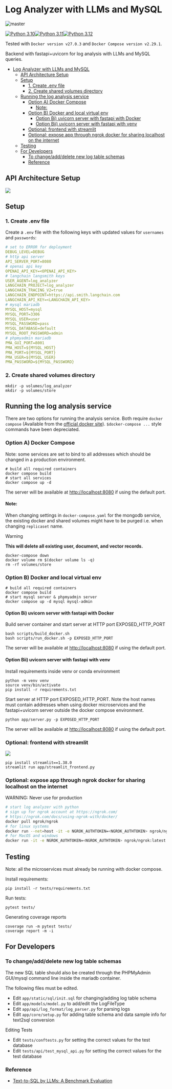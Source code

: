 # Log Analyzer with LLMs and MySQL

![master](https://github.com/SamSamhuns/log_analyzer/actions/workflows/main.yml/badge.svg)

[![Python 3.10](https://img.shields.io/badge/python-3.10-green.svg)](https://www.python.org/downloads/release/python-3100/)[![Python 3.11](https://img.shields.io/badge/python-3.11-green.svg)](https://www.python.org/downloads/release/python-3110/)[![Python 3.12](https://img.shields.io/badge/python-3.12-green.svg)](https://www.python.org/downloads/release/python-3120/)

Tested with `Docker version v27.0.3` and `Docker Compose version v2.29.1`.

Backend with fastapi+uvicorn for log analysis with LLMs and MySQL queries.

- [Log Analyzer with LLMs and MySQL](#log-analyzer-with-llms-and-mysql)
  - [API Architecture Setup](#api-architecture-setup)
  - [Setup](#setup)
    - [1. Create .env file](#1-create-env-file)
    - [2. Create shared volumes directory](#2-create-shared-volumes-directory)
  - [Running the log analysis service](#running-the-log-analysis-service)
    - [Option A) Docker Compose](#option-a-docker-compose)
      - [Note:](#note)
    - [Option B) Docker and local virtual env](#option-b-docker-and-local-virtual-env)
      - [Option Bi) uvicorn server with fastapi with Docker](#option-bi-uvicorn-server-with-fastapi-with-docker)
      - [Option Bii) uvicorn server with fastapi with venv](#option-bii-uvicorn-server-with-fastapi-with-venv)
    - [Optional: frontend with streamlit](#optional-frontend-with-streamlit)
    - [Optional: expose app through ngrok docker for sharing localhost on the internet](#optional-expose-app-through-ngrok-docker-for-sharing-localhost-on-the-internet)
  - [Testing](#testing)
  - [For Developers](#for-developers)
    - [To change/add/delete new log table schemas](#to-changeadddelete-new-log-table-schemas)
    - [Reference](#reference)

## API Architecture Setup

[<img src="app/static/images/log analyzer.drawio.png">]()

## Setup

### 1. Create .env file

Create a `.env` file with the following keys with updated values for `usernames` and `passwords`:

```yaml
# set to ERROR for deployment
DEBUG_LEVEL=DEBUG
# http api server
API_SERVER_PORT=8080
# openai api key
OPENAI_API_KEY=<OPENAI_API_KEY>
# langchain langsmith keys
USER_AGENT=log_analyzer
LANGCHAIN_PROJECT=log_analyzer
LANGCHAIN_TRACING_V2=true
LANGCHAIN_ENDPOINT=https://api.smith.langchain.com
LANGCHAIN_API_KEY=<LANGCHAIN_API_KEY>
# mysql mariadb
MYSQL_HOST=mysql
MYSQL_PORT=3306
MYSQL_USER=user
MYSQL_PASSWORD=pass
MYSQL_DATABASE=default
MYSQL_ROOT_PASSWORD=admin
# phpmyadmin mariadb
PMA_GUI_PORT=8001
PMA_HOST=${MYSQL_HOST}
PMA_PORT=${MYSQL_PORT}
PMA_USER=${MYSQL_USER}
PMA_PASSWORD=${MYSQL_PASSWORD}
```

### 2. Create shared volumes directory

```shell
mkdir -p volumes/log_analyzer
mkdir -p volumes/store
```

## Running the log analysis service

There are two options for running the analysis service. Both require `docker compose` (Available from the [official docker site](https://docs.docker.com/compose/install/)). `$docker-compose ...` style commands have been depreciated.

### Option A) Docker Compose

Note: some services are set to bind to all addresses which should be changed in a production environment.

```shell
# build all required containers
docker compose build
# start all services
docker compose up -d
```

The server will be available at <http://localhost:8080> if using the default port.

#### Note:

When changing settings in `docker-compose.yaml` for the mongodb service, the existing docker and shared volumes might have to be purged i.e. when changing `replicaset` name.

> [!WARNING]
> **This will delete all existing user, document, and vector records.**

```shell
docker-compose down
docker volume rm $(docker volume ls -q)
rm -rf volumes/store
```

### Option B) Docker and local virtual env

```shell
# build all required containers
docker compose build
# start mysql server & phpmyadmin server
docker compose up -d mysql mysql-admin
```

#### Option Bi) uvicorn server with fastapi with Docker

Build server container and start server at HTTP port EXPOSED_HTTP_PORT

```shell
bash scripts/build_docker.sh
bash scripts/run_docker.sh -p EXPOSED_HTTP_PORT
```

The server will be available at <http://localhost:8080> if using the default port.

#### Option Bii) uvicorn server with fastapi with venv

Install requirements inside venv or conda environment

```shell
python -m venv venv
source venv/bin/activate
pip install -r requirements.txt
```

Start server at HTTP port EXPOSED_HTTP_PORT. Note the host names must contain addresses when using docker microservices and the fastapi+uvicorn server outside the docker compose environment.

```shell
python app/server.py -p EXPOSED_HTTP_PORT
```

The server will be available at <http://localhost:8080> if using the default port.

### Optional: frontend with streamlit

[<img src="app/static/images/streamlit_example.png">]()

```shell
pip install streamlit==1.38.0
streamlit run app/streamlit_frontend.py
```

### Optional: expose app through ngrok docker for sharing localhost on the internet

WARNING: Never use for production

```bash
# start log analyzer with python
# sign up for ngrok account at https://ngrok.com/
# https://ngrok.com/docs/using-ngrok-with/docker/
docker pull ngrok/ngrok
# for linux systems
docker run --net=host -it -e NGROK_AUTHTOKEN=<NGROK_AUTHTOKEN> ngrok/ngrok:latest http <EXPOSED_HTTP_PORT>
# for MacOS and windows
docker run -it -e NGROK_AUTHTOKEN=<NGROK_AUTHTOKEN> ngrok/ngrok:latest http host.docker.internal:<EXPOSED_HTTP_PORT>
```

## Testing

Note: all the microservices must already be running with docker compose.

Install requirements:

```shell
pip install -r tests/requirements.txt
```

Run tests:

```shell
pytest tests/
```

Generating coverage reports

```shell
coverage run -m pytest tests/
coverage report -m -i
```

## For Developers

### To change/add/delete new log table schemas

The new SQL table should also be created through the PHPMyAdmin GUI/mysql command line inside the mariadb container.

The following files must be edited.

-   Edit `app/static/sql/init.sql` for changing/adding log table schema
-   Edit `app/models/model.py` to add/edit the LogFileType
-   Edit `app/api/log_format/log_parser.py` for parsing logs
-   Edit `app/core/setup.py` for adding table schema and data sample info for text2sql conversion

Editing Tests

-   Edit `tests/conftests.py` for setting the correct values for the test database
-   Edit `tests/api/test_mysql_api.py` for setting the correct values for the test database

### Reference

-   [Text-to-SQL by LLMs: A Benchmark Evaluation](https://arxiv.org/pdf/2308.15363)